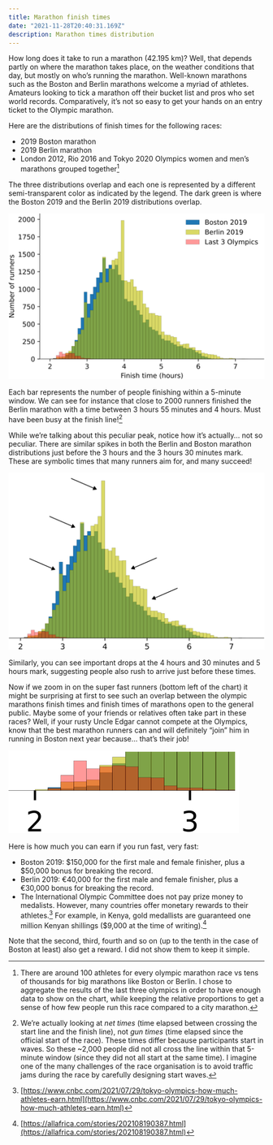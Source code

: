 ```yaml
---
title: Marathon finish times 
date: "2021-11-28T20:40:31.169Z"
description: Marathon times distribution
---
```


How long does it take to run a marathon (42.195 km)? Well, that depends partly on where the marathon takes place, on the weather conditions that day, but mostly on who’s running the marathon. Well-known marathons such as the Boston and Berlin marathons welcome a myriad of athletes. Amateurs looking to tick a marathon off their bucket list and pros who set world records. Comparatively, it’s not so easy to get your hands on an entry ticket to the Olympic marathon.

Here are the distributions of finish times for the following races:

* 2019 Boston marathon
* 2019 Berlin marathon
* London 2012, Rio 2016 and Tokyo 2020 Olympics women and men’s marathons grouped together[^1]

The three distributions overlap and each one is represented by a different semi-transparent color as indicated by the legend. The dark green is where the Boston 2019 and the Berlin 2019 distributions overlap.

![distribution of marathon finish times](./marathon-finish-times-histogram.webp)

Each bar represents the number of people finishing within a 5-minute window. We can see for instance that close to 2000 runners finished the Berlin marathon with a time between 3 hours 55 minutes and 4 hours. Must have been busy at the finish line![^2]

While we’re talking about this peculiar peak, notice how it’s actually… not so peculiar. There are similar spikes in both the Berlin and Boston marathon distributions just before the 3 hours and the 3 hours 30 minutes mark. These are symbolic times that many runners aim for, and many succeed!

![distribution of marathon finish times with peaks](./marathon-finish-times-histogram-with-arrows.webp)

Similarly, you can see important drops at the 4 hours and 30 minutes and 5 hours mark, suggesting people also rush to arrive just before these times.

Now if we zoom in on the super fast runners (bottom left of the chart) it might be surprising at first to see such an overlap between the olympic marathons finish times and finish times of marathons open to the general public. Maybe some of your friends or relatives often take part in these races? Well, if your rusty Uncle Edgar cannot compete at the Olympics, know that the best marathon runners can and will definitely “join” him in running in Boston next year because… that’s their job!

![distribution of marathon finish times zoomed on sub 3 hour times](./marathon-finish-times-sub3-zoom.webp)

Here is how much you can earn if you run fast, very fast:

* Boston 2019: $150,000 for the first male and female finisher, plus a $50,000 bonus for breaking the record.
* Berlin 2019: €40,000 for the first male and female finisher, plus a €30,000 bonus for breaking the record.
* The International Olympic Committee does not pay prize money to medalists. However, many countries offer monetary rewards to their athletes.[^3] For example, in Kenya, gold medallists are guaranteed one million Kenyan shillings ($9,000 at the time of writing).[^4]

Note that the second, third, fourth and so on (up to the tenth in the case of Boston at least) also get a reward. I did not show them to keep it simple.



[^1]: There are around 100 athletes for every olympic marathon race vs tens of thousands for big marathons like Boston or Berlin. I chose to aggregate the results of the last three olympics in order to have enough data to show on the chart, while keeping the relative proportions to get a sense of how few people run this race compared to a city marathon.
[^2]: We’re actually looking at _net times_ (time elapsed between crossing the start line and the finish line), not _gun times_ (time elapsed since the official start of the race). These times differ because participants start in waves. So these ~2,000 people did not all cross the line within that 5-minute window (since they did not all start at the same time). I imagine one of the many challenges of the race organisation is to avoid traffic jams during the race by carefully designing start waves.
[^3]: [https://www.cnbc.com/2021/07/29/tokyo-olympics-how-much-athletes-earn.html](https://www.cnbc.com/2021/07/29/tokyo-olympics-how-much-athletes-earn.html)
[^4]: [https://allafrica.com/stories/202108190387.html](https://allafrica.com/stories/202108190387.html)